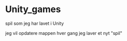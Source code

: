 # Unity_games
spil som jeg har lavet i Unity

jeg vil opdatere mappen hver gang jeg laver et nyt "spil"
